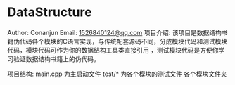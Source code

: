 # DataStructure
Author: Conanjun
Email: 1526840124@qq.com
项目介绍:
	该项目是数据结构书籍伪代码各个模块的C语言实现，与传统配套源码不同，分成模块代码和测试模块代码，模块代码可作为你的数据结构工具类直接引用
	，测试模块代码是方便你学习验证数据结构书籍上的伪代码。


项目结构:
main.cpp 为主启动文件
test/* 为各个模块的测试文件
各个模块文件夹


